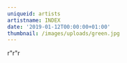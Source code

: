 ```yaml
---
uniqueid: artists
artistname: INDEX
date: '2019-01-12T00:00:00+01:00'
thumbnail: /images/uploads/green.jpg
---
```

r"r"r
